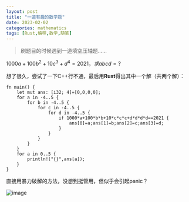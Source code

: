 ```yaml
---
layout: post
title: "一道有趣的数学题"
date: 2023-02-02
categories: mathematics
tags: [Rust,编程,数学,随笔]
---
```


>刷题目的时候遇到一道填空压轴题……

$1000a+100b^2+10c^3+d^4=2021，求abcd=?$

想了很久，尝试了一下C++行不通，最后用**Rust**得出其中一个解（共两个解）：

```
fn main() {
    let mut ans: [i32; 4]=[0,0,0,0];
    for a in -4..5 {
        for b in -4..5 {
            for c in -4..5 {
                for d in -4..5 {
                    if 1000*a+100*b*b+10*c*c*c+d*d*d*d==2021 {
                        ans[0]=a;ans[1]=b;ans[2]=c;ans[3]=d;
                    }
                }
            }
        }
    }
    for a in 0..5 {
        println!("{}",ans[a]);
    }
}
```

直接用暴力破解的方法，没想到挺管用，但似乎会引起panic？

![image](https://user-images.githubusercontent.com/77920708/216241616-7fb4e585-fce5-4e1e-9575-598c7528de32.png)
